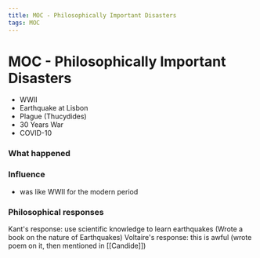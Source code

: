 ```yaml
---
title: MOC - Philosophically Important Disasters
tags: MOC
---
```


# MOC - Philosophically Important Disasters

- WWII
- Earthquake at Lisbon
- Plague (Thucydides)
- 30 Years War
- COVID-10

### What happened

### Influence
- was like WWII for the modern period


### Philosophical responses
Kant's response: use scientific knowledge to learn earthquakes (Wrote a book on the nature of Earthquakes)
Voltaire's response: this is awful (wrote poem on it, then mentioned in [[Candide]])
